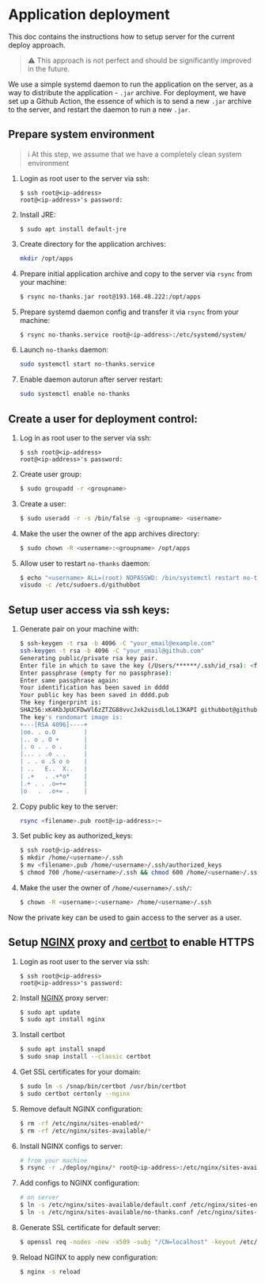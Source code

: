 # Application deployment

This doc contains the instructions how to setup server for the current deploy approach.

> :warning: This approach is not perfect and should be significantly improved in the future.

We use a simple systemd daemon to run the application on the server, as a way to distribute the application - `.jar` archive. For deployment, we have set up a Github Action, the essence of which is to send a new `.jar` archive to the server, and restart the daemon to run a new `.jar`.

## Prepare system environment

> ℹ️ At this step, we assume that we have a completely clean system environment

1. Login as root user to the server via ssh: 
    ```
    $ ssh root@<ip-address>
    root@<ip-address>'s password:
    ```
2. Install JRE:
    ```
    $ sudo apt install default-jre
    ```
3. Create directory for the application archives:
    ```bash
    mkdir /opt/apps
    ```

4. Prepare initial application archive and copy to the server via `rsync` from your machine:
    ```bash
    $ rsync no-thanks.jar root@193.168.48.222:/opt/apps
    ```

5. Prepare systemd daemon config and transfer it via `rsync` from your machine:
    ```bash
    $ rsync no-thanks.service root@<ip-address>:/etc/systemd/system/
    ```

6. Launch `no-thanks` daemon:
    ```bash
    sudo systemctl start no-thanks.service
    ```

7. Enable daemon autorun after server restart:
    ```bash
    sudo systemctl enable no-thanks
    ```

## Create a user for deployment control:

1. Log in as root user to the server via ssh:
    ```
    $ ssh root@<ip-address>
    root@<ip-address>'s password:
    ```
2. Create user group:
    ```bash
    $ sudo groupadd -r <groupname>
    ```
3. Create a user:
    ```bash
    $ sudo useradd -r -s /bin/false -g <groupname> <username>
    ```
4. Make the user the owner of the app archives directory:
    ```bash
    $ sudo chown -R <username>:<groupname> /opt/apps
    ```
5. Allow user to restart `no-thanks` daemon:
    ```bash
    $ echo "<username> ALL=(root) NOPASSWD: /bin/systemctl restart no-thanks" > /etc/sudoers.d/username
    visudo -c /etc/sudoers.d/githubbot
    ```
## Setup user access via ssh keys:
1. Generate pair on your machine with:
    ```bash
    $ ssh-keygen -t rsa -b 4096 -C "your_email@example.com"
    ssh-keygen -t rsa -b 4096 -C "your_email@github.com"
    Generating public/private rsa key pair.
    Enter file in which to save the key (/Users/******/.ssh/id_rsa): <filename>
    Enter passphrase (empty for no passphrase):
    Enter same passphrase again:
    Your identification has been saved in dddd
    Your public key has been saved in dddd.pub
    The key fingerprint is:
    SHA256:xK4KbJpUCFDwVl6zZTZG88vvcJxk2uisdLloL13KAPI githubbot@github.com
    The key's randomart image is:
    +---[RSA 4096]----+
    |oo. . o.O        |
    |.. o . O +       |
    |. o . . o .      |
    |... . .o . .     |
    | . . o .S o o    |
    | ..   E..  X..   |
    | .+   . .+*o*    |
    |.+ . . .o=+=     |
    |o   .  .o+= .    |

    ```
2. Copy public key to the server:
    ```bash
    rsync <filename>.pub root@<ip-address>:~
    ```
3. Set public key as authorized_keys:
    ```bash
    $ ssh root@<ip-address>
    $ mkdir /home/<username>/.ssh
    $ mv <filename>.pub /home/<username>/.ssh/authorized_keys
    $ chmod 700 /home/<username>/.ssh && chmod 600 /home/<username>/.ssh/authorized_keys
    ```
4. Make the user the owner of `/home/<username>/.ssh/`:
    ```bash
    $ chown -R <username>:<username> /home/<username>/.ssh
    ```
Now the private key can be used to gain access to the server as a <username> user.

## Setup [NGINX](https://www.nginx.com/) proxy and [certbot](https://certbot.eff.org/instructions?ws=nginx&os=ubuntufocal) to enable HTTPS

1. Login as root user to the server via ssh: 
    ```
    $ ssh root@<ip-address>
    root@<ip-address>'s password:
    ```
2. Install [NGINX](https://www.nginx.com/) proxy server:
    ```bash
    $ sudo apt update
    $ sudo apt install nginx
    ```
3. Install certbot
    ```bash
    $ sudo apt install snapd
    $ sudo snap install --classic certbot
    ```
4. Get SSL certificates for your domain:
    ```bash
    $ sudo ln -s /snap/bin/certbot /usr/bin/certbot
    $ sudo certbot certonly --nginx
    ```
5. Remove default NGINX configuration:
    ```bash
    $ rm -rf /etc/nginx/sites-enabled/*
    $ rm -rf /etc/nginx/sites-available/*
    ```
6. Install NGINX configs to server:
    ```bash
    # from your machine
    $ rsync -r ./deploy/nginx/* root@<ip-address>:/etc/nginx/sites-available/
    ```
7. Add configs to NGINX configuration:
    ```bash
    # on server
    $ ln -s /etc/nginx/sites-available/default.conf /etc/nginx/sites-enabled/default.conf
    $ ln -s /etc/nginx/sites-available/no-thanks.conf /etc/nginx/sites-enabled/no-thanks.conf
    ```
8. Generate SSL certificate for default server:
    ```bash
    $ openssl req -nodes -new -x509 -subj "/CN=localhost" -keyout /etc/nginx/ssl/default.key -out /etc/nginx/ssl/default.crt
    ```
9. Reload NGINX to apply new configuration:
    ```bash
    $ nginx -s reload
    ```
